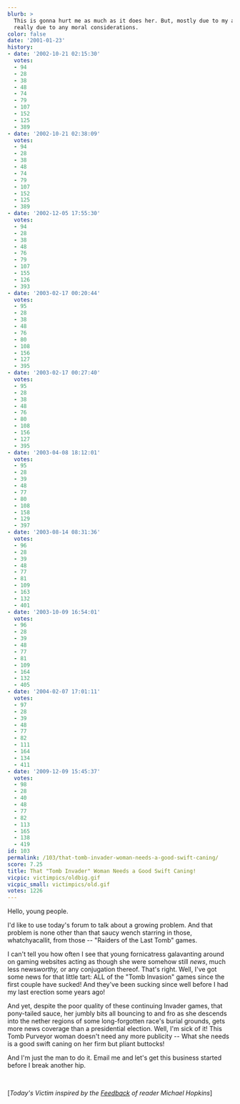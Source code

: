 ```yaml
---
blurb: >
  This is gonna hurt me as much as it does her. But, mostly due to my arthritis, not
  really due to any moral considerations.
color: false
date: '2001-01-23'
history:
- date: '2002-10-21 02:15:30'
  votes:
  - 94
  - 28
  - 38
  - 48
  - 74
  - 79
  - 107
  - 152
  - 125
  - 389
- date: '2002-10-21 02:38:09'
  votes:
  - 94
  - 28
  - 38
  - 48
  - 74
  - 79
  - 107
  - 152
  - 125
  - 389
- date: '2002-12-05 17:55:30'
  votes:
  - 94
  - 28
  - 38
  - 48
  - 76
  - 79
  - 107
  - 155
  - 126
  - 393
- date: '2003-02-17 00:20:44'
  votes:
  - 95
  - 28
  - 38
  - 48
  - 76
  - 80
  - 108
  - 156
  - 127
  - 395
- date: '2003-02-17 00:27:40'
  votes:
  - 95
  - 28
  - 38
  - 48
  - 76
  - 80
  - 108
  - 156
  - 127
  - 395
- date: '2003-04-08 18:12:01'
  votes:
  - 95
  - 28
  - 39
  - 48
  - 77
  - 80
  - 108
  - 158
  - 129
  - 397
- date: '2003-08-14 08:31:36'
  votes:
  - 96
  - 28
  - 39
  - 48
  - 77
  - 81
  - 109
  - 163
  - 132
  - 401
- date: '2003-10-09 16:54:01'
  votes:
  - 96
  - 28
  - 39
  - 48
  - 77
  - 81
  - 109
  - 164
  - 132
  - 405
- date: '2004-02-07 17:01:11'
  votes:
  - 97
  - 28
  - 39
  - 48
  - 77
  - 82
  - 111
  - 164
  - 134
  - 411
- date: '2009-12-09 15:45:37'
  votes:
  - 98
  - 28
  - 40
  - 48
  - 77
  - 82
  - 113
  - 165
  - 138
  - 419
id: 103
permalink: /103/that-tomb-invader-woman-needs-a-good-swift-caning/
score: 7.25
title: That "Tomb Invader" Woman Needs a Good Swift Caning!
vicpic: victimpics/oldbig.gif
vicpic_small: victimpics/old.gif
votes: 1226
---
```


Hello, young people.

I'd like to use today's forum to talk about a growing problem. And that
problem is none other than that saucy wench starring in those,
whatchyacallit, from those -- "Raiders of the Last Tomb" games.

I can't tell you how often I see that young fornicatress galavanting
around on gaming websites acting as though she were somehow still
*news*, much less news*worthy,* or any conjugation thereof. That's
right. Well, I've got some news for that little tart: ALL of the "Tomb
Invasion" games since the first couple have sucked! And they've been
sucking since well before I had my last erection some years ago!

And yet, despite the poor quality of these continuing Invader games,
that pony-tailed sauce, her jumbly bits all bouncing to and fro as she
descends into the nether regions of some long-forgotten race's burial
grounds, gets more news coverage than a presidential election. Well, I'm
sick of it! This Tomb Purveyor woman doesn't need any more publicity --
What she needs is a good swift caning on her firm but pliant buttocks!

And I'm just the man to do it. Email me and let's get this business
started before I break another hip.

&nbsp;

\[*Today's Victim inspired by the
[Feedback](mailto:feedback@gamespy.com) of reader Michael Hopkins*\]
